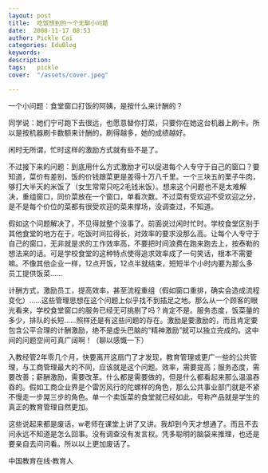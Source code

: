 ```yaml
---
layout: post  
title:  吃饭想到的一个无聊小问题  
date:  2008-11-17 08:53  
author: Pickle Cai  
categories: EduBlog  
keywords: 
description:   
tags:	pickle   
cover:  "/assets/cover.jpeg"  

---  
```

    
一个小问题：食堂窗口打饭的阿姨，是按什么来计酬的？



同学说：她们宁可跑下去很远，也愿意替你打菜，只要你在她这台机器上刷卡。所以是按机器刷卡数额来计酬的，刷得越多，她的成绩越好。



闲时无所谓，忙时这样的激励方式就有些不是了。



不过接下来的问题：到底用什么方式激励才可以促进每个人专守于自己的窗口？要知道，菜价有差别，饭的价钱跟菜更是差得十万八千里。一个三块五的栗子牛肉，够打大半天的米饭了（女生常常只吃2毛钱米饭）。想来这个问题也不是太难解决，重组窗口，同价菜放在一个窗口，单看次数。不过菜有受欢迎不受欢迎之分，是不是每个价位的菜都有很受欢迎的菜来撑场，没调查过，不知道。



假如这个问题解决了，不见得就整个没事了。前面说过闲时忙时。学校食堂区别于其他食堂的地方在于，吃饭时间拉得长，对效率的要求没那么高。让每个人专守于自己的窗口，无非就是求的工作效率高，不要把时间浪费在跑来跑去上，按泰勒的想法来的话。可是学校食堂的这种特点使得追求效率成了一句笑话，根本不需要嘛。不像其他企业一样，12点开饭，12点半就结束，短短半个小时内要为那么多员工提供饭菜……



计酬方式，激励员工，提高效率，甚至流程重组（假如窗口重排，确实会造成流程变化）……这些管理思想在这个问题上似乎找不到插足之地。那么从一个顾客的眼光看来，学校食堂窗口的服务已经无可挑剔了吗？肯定不是。服务态度，饭菜量的多少，排队的长短……照样还是有这些问题的存在。激励是要激励的，而且肯定要包含公平合理的计酬激励，绝不是虚头巴脑的“精神激励”就可以独立完成的。这中间的问题空间可真广阔啊！（聊以感慨一下）



入教经管2年零几个月，快要离开这扇门了才发现，教育管理或更广一些的公共管理，与工商管理最大的不同，应该就是这个问题。效率，需要提高；服务态度，需要改善；薪酬激励，需要改革。什么都是需要做的，但是什么都看起来那么温温吞吞的。假如工商企业界是个雷厉风行的陀螺样的角色，那么公共事业部门就是不紧不慢走一步晃三步的角色。单一个卖饭菜的食堂就已经如此，号称产品就是学生的真正的教育管理自然更加。



这些说起来都是废话，w老师在课堂上讲了又讲。我却到今天才想通了。而且不去问永远不知道是怎么回事。没有调查没有发言权。凭多聪明的脑袋来推理，也还是要亲自去问问看。所以以上更加废话了。



		    
 中国教育在线·教育人

